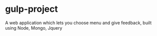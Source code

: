 # gulp-project
A web application which lets you choose menu and give feedback, built using Node, Mongo, Jquery
